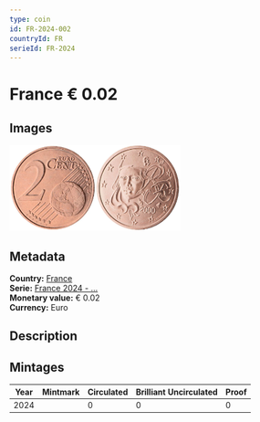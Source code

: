 ```yaml
---
type: coin
id: FR-2024-002
countryId: FR
serieId: FR-2024
---
```


# France € 0.02

## Images

<img src="../../../Images/common-2007-002.webp" height="150" alt="Front image"><img src="Images/france-2024-002.webp" height="150" alt="Back image">

## Metadata

**Country:** [France](../index.md)\
**Serie:** [France 2024 - ...](index.md)\
**Monetary value:** € 0.02\
**Currency:** Euro

## Description


## Mintages

| Year | Mintmark | Circulated | Brilliant Uncirculated | Proof |
| ---- | -------- | ---------- | ---------------------- | ----- |
| 2024 |  | 0 | 0 | 0 |
